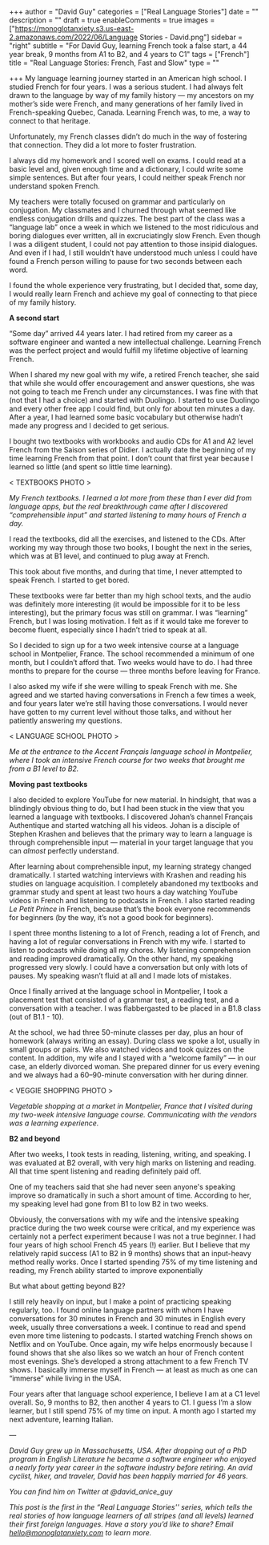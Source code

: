 +++
author = "David Guy"
categories = ["Real Language Stories"]
date = ""
description = ""
draft = true
enableComments = true
images = ["https://monoglotanxiety.s3.us-east-2.amazonaws.com/2022/06/Language Stories - David.png"]
sidebar = "right"
subtitle = "For David Guy, learning French took a false start, a 44 year break, 9 months from A1 to B2, and 4 years to C1"
tags = ["French"]
title = "Real Language Stories: French, Fast and Slow"
type = ""

+++
My language learning journey started in an American high school. I studied French for four years. I was a serious student. I had always felt drawn to the language by way of my family history — my ancestors on my mother’s side were French, and many generations of her family lived in French-speaking Quebec, Canada. Learning French was, to me, a way to connect to that heritage.

Unfortunately, my French classes didn’t do much in the way of fostering that connection. They did a lot more to foster frustration.

I always did my homework and I scored well on exams. I could read at a basic level and, given enough time and a dictionary, I could write some simple sentences. But after four years, I could neither speak French nor understand spoken French.

My teachers were totally focused on grammar and particularly on conjugation. My classmates and I churned through what seemed like endless conjugation drills and quizzes. The best part of the class was a “language lab” once a week in which we listened to the most ridiculous and boring dialogues ever written, all in excruciatingly slow French. Even though I was a diligent student, I could not pay attention to those insipid dialogues. And even if I had, I still wouldn’t have understood much unless I could have found a French person willing to pause for two seconds between each word.

I found the whole experience very frustrating, but I decided that, some day, I would really learn French and achieve my goal of connecting to that piece of my family history.

**A second start**

“Some day” arrived 44 years later. I had retired from my career as a software engineer and wanted a new intellectual challenge. Learning French was the perfect project and would fulfill my lifetime objective of learning French.

When I shared my new goal with my wife, a retired French teacher, she said that while she would offer encouragement and answer questions, she was not going to teach me French under any circumstances. I was fine with that (not that I had a choice) and started with Duolingo. I started to use Duolingo and every other free app I could find, but only for about ten minutes a day. After a year, I had learned some basic vocabulary but otherwise hadn’t made any progress and I decided to get serious.

I bought two textbooks with workbooks and audio CDs for A1 and A2 level French from the Saison series of Didier. I actually date the beginning of my time learning French from that point. I don’t count that first year because I learned so little (and spent so little time learning).

< TEXTBOOKS PHOTO >

_My French textbooks. I learned a lot more from these than I ever did from language apps, but the real breakthrough came after I discovered “comprehensible input” and started listening to many hours of French a day._

I read the textbooks, did all the exercises, and listened to the CDs. After working my way through those two books, I bought the next in the series, which was at B1 level, and continued to plug away at French.

This took about five months, and during that time, I never attempted to speak French. I started to get bored.

These textbooks were far better than my high school texts, and the audio was definitely more interesting (it would be impossible for it to be less interesting), but the primary focus was still on grammar. I was “learning” French, but I was losing motivation. I felt as if it would take me forever to become fluent, especially since I hadn’t tried to speak at all.

So I decided to sign up for a two week intensive course at a language school in Montpelier, France. The school recommended a minimum of one month, but I couldn’t afford that. Two weeks would have to do. I had three months to prepare for the course — three months before leaving for France.

I also asked my wife if she were willing to speak French with me. She agreed and we started having conversations in French a few times a week, and four years later we’re still having those conversations. I would never have gotten to my current level without those talks, and without her patiently answering my questions.

< LANGUAGE SCHOOL PHOTO >

_Me at the entrance to the Accent Français language school in Montpelier, where I took an intensive French course for two weeks that brought me from a B1 level to B2._

**Moving past textbooks**

I also decided to explore YouTube for new material. In hindsight, that was a blindingly obvious thing to do, but I had been stuck in the view that you learned a language with textbooks. I discovered Johan’s channel Français Authentique and started watching all his videos. Johan is a disciple of Stephen Krashen and believes that the primary way to learn a language is through comprehensible input — material in your target language that you can _almost_ perfectly understand.

After learning about comprehensible input, my learning strategy changed dramatically. I started watching interviews with Krashen and reading his studies on language acquisition. I completely abandoned my textbooks and grammar study and spent at least two hours a day watching YouTube videos in French and listening to podcasts in French. I also started reading _Le Petit Prince_ in French, because that’s the book everyone recommends for beginners (by the way, it’s not a good book for beginners).

I spent three months listening to a lot of French, reading a lot of French, and having a lot of regular conversations in French with my wife. I started to listen to podcasts while doing all my chores. My listening comprehension and reading improved dramatically. On the other hand, my speaking progressed very slowly. I could have a conversation but only with lots of pauses. My speaking wasn’t fluid at all and I made lots of mistakes.

Once I finally arrived at the language school in Montpelier, I took a placement test that consisted of a grammar test, a reading test, and a conversation with a teacher. I was flabbergasted to be placed in a B1.8 class (out of B1.1 - 10).

At the school, we had three 50-minute classes per day, plus an hour of homework (always writing an essay). During class we spoke a lot, usually in small groups or pairs. We also watched videos and took quizzes on the content. In addition, my wife and I stayed with a “welcome family” — in our case, an elderly divorced woman. She prepared dinner for us every evening and we always had a 60–90-minute conversation with her during dinner.

< VEGGIE SHOPPING PHOTO >

_Vegetable shopping at a market in Montpelier, France that I visited during my two-week intensive language course. Communicating with the vendors was a learning experience._

**B2 and beyond**

After two weeks, I took tests in reading, listening, writing, and speaking. I was evaluated at B2 overall, with very high marks on listening and reading. All that time spent listening and reading definitely paid off.

One of my teachers said that she had never seen anyone's speaking improve so dramatically in such a short amount of time. According to her, my speaking level had gone from B1 to low B2 in two weeks.

Obviously, the conversations with my wife and the intensive speaking practice during the two week course were critical, and my experience was certainly not a perfect experiment because I was not a true beginner. I had four years of high school French 45 years (!) earlier. But I believe that my relatively rapid success (A1 to B2 in 9 months) shows that an input-heavy method really works. Once I started spending 75% of my time listening and reading, my French ability started to improve exponentially

But what about getting beyond B2?

I still rely heavily on input, but I make a point of practicing speaking regularly, too. I found online language partners with whom I have conversations for 30 minutes in French and 30 minutes in English every week, usually three conversations a week. I continue to read and spend even more time listening to podcasts. I started watching French shows on Netflix and on YouTube. Once again, my wife helps enormously because I found shows that she also likes so we watch an hour of French content most evenings. She’s developed a strong attachment to a few French TV shows. I basically immerse myself in French — at least as much as one can “immerse” while living in the USA.

Four years after that language school experience, I believe I am at a C1 level overall. So, 9 months to B2, then another 4 years to C1. I guess I’m a slow learner, but I still spend 75% of my time on input. A month ago I started my next adventure, learning Italian.

—

_David Guy grew up in Massachusetts, USA. After dropping out of a PhD program in English Literature he became a software engineer who enjoyed a nearly forty year career in the software industry before retiring. An avid cyclist, hiker, and traveler, David has been happily married for 46 years._​​

_You can find him on Twitter at @david_anice_guy_

  
_This post is the first in the “Real Language Stories'' series, which tells the real stories of how language learners of all stripes (and all levels) learned their first foreign languages. Have a story you’d like to share? Email_ [_hello@monoglotanxiety.com_](mailto:hello@monoglotanxiety.com) _to learn more._
